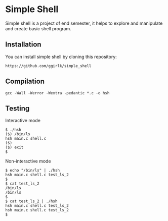 # Simple Shell
Simple shell is a project of end semester, it helps to explore and manipulate and create basic shell program.

## Installation

You can install simple shell by cloning this repository:
```
https://github.com/ggirlk/simple_shell
```

## Compilation

```
gcc -Wall -Werror -Wextra -pedantic *.c -o hsh
```

## Testing
Interactive mode
```
$ ./hsh
($) /bin/ls
hsh main.c shell.c
($)
($) exit
$
```
Non-interactive mode
```
$ echo "/bin/ls" | ./hsh
hsh main.c shell.c test_ls_2
$
$ cat test_ls_2
/bin/ls
/bin/ls
$
$ cat test_ls_2 | ./hsh
hsh main.c shell.c test_ls_2
hsh main.c shell.c test_ls_2
$

```
